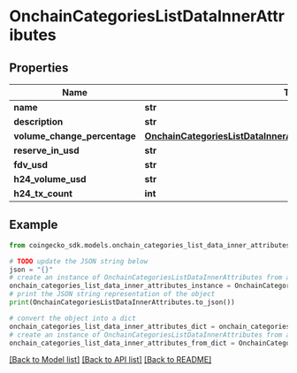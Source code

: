 # OnchainCategoriesListDataInnerAttributes


## Properties

Name | Type | Description | Notes
------------ | ------------- | ------------- | -------------
**name** | **str** |  | [optional] 
**description** | **str** |  | [optional] 
**volume_change_percentage** | [**OnchainCategoriesListDataInnerAttributesVolumeChangePercentage**](OnchainCategoriesListDataInnerAttributesVolumeChangePercentage.md) |  | [optional] 
**reserve_in_usd** | **str** |  | [optional] 
**fdv_usd** | **str** |  | [optional] 
**h24_volume_usd** | **str** |  | [optional] 
**h24_tx_count** | **int** |  | [optional] 

## Example

```python
from coingecko_sdk.models.onchain_categories_list_data_inner_attributes import OnchainCategoriesListDataInnerAttributes

# TODO update the JSON string below
json = "{}"
# create an instance of OnchainCategoriesListDataInnerAttributes from a JSON string
onchain_categories_list_data_inner_attributes_instance = OnchainCategoriesListDataInnerAttributes.from_json(json)
# print the JSON string representation of the object
print(OnchainCategoriesListDataInnerAttributes.to_json())

# convert the object into a dict
onchain_categories_list_data_inner_attributes_dict = onchain_categories_list_data_inner_attributes_instance.to_dict()
# create an instance of OnchainCategoriesListDataInnerAttributes from a dict
onchain_categories_list_data_inner_attributes_from_dict = OnchainCategoriesListDataInnerAttributes.from_dict(onchain_categories_list_data_inner_attributes_dict)
```
[[Back to Model list]](../README.md#documentation-for-models) [[Back to API list]](../README.md#documentation-for-api-endpoints) [[Back to README]](../README.md)


